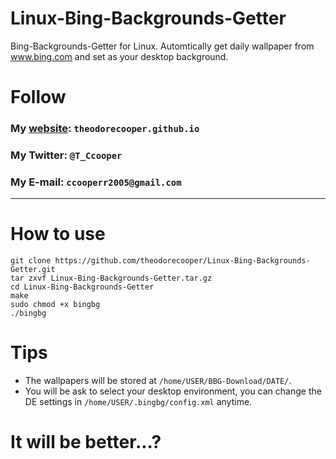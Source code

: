 # Linux-Bing-Backgrounds-Getter
Bing-Backgrounds-Getter for Linux.
Automtically get daily wallpaper from www.bing.com and set as your desktop background.

# Follow
### My <a href="https://theodorecooper.github.io" target="_blank">website</a>: `theodorecooper.github.io`
### My Twitter: `@T_Ccooper`
### My E-mail: `ccooperr2005@gmail.com`

---
# How to use
```shell
git clone https://github.com/theodorecooper/Linux-Bing-Backgrounds-Getter.git
tar zxvf Linux-Bing-Backgrounds-Getter.tar.gz
cd Linux-Bing-Backgrounds-Getter
make
sudo chmod +x bingbg
./bingbg
```

# Tips
+ The wallpapers will be stored at `/home/USER/BBG-Download/DATE/`.
+ You will be ask to select your desktop environment, you can change the DE settings in `/home/USER/.bingbg/config.xml` anytime.

# It will be better...?
